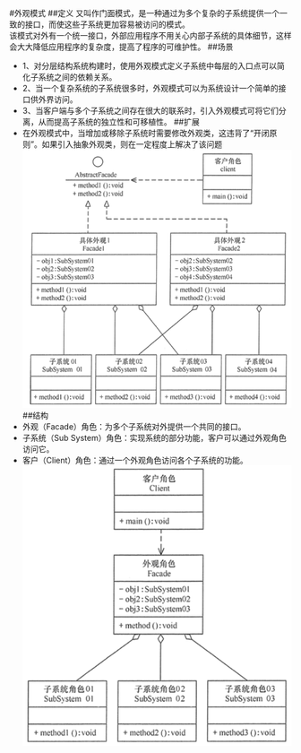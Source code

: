 #外观模式
##定义
又叫作门面模式，是一种通过为多个复杂的子系统提供一个一致的接口，而使这些子系统更加容易被访问的模式。  
该模式对外有一个统一接口，外部应用程序不用关心内部子系统的具体细节，这样会大大降低应用程序的复杂度，提高了程序的可维护性。
##场景
+ 1、对分层结构系统构建时，使用外观模式定义子系统中每层的入口点可以简化子系统之间的依赖关系。
+ 2、当一个复杂系统的子系统很多时，外观模式可以为系统设计一个简单的接口供外界访问。
+ 3、当客户端与多个子系统之间存在很大的联系时，引入外观模式可将它们分离，从而提高子系统的独立性和可移植性。
##扩展
+ 在外观模式中，当增加或移除子系统时需要修改外观类，这违背了“开闭原则”。如果引入抽象外观类，则在一定程度上解决了该问题
![抽象外观模式](./抽象外观.png)
##结构
+ 外观（Facade）角色：为多个子系统对外提供一个共同的接口。
+ 子系统（Sub System）角色：实现系统的部分功能，客户可以通过外观角色访问它。
+ 客户（Client）角色：通过一个外观角色访问各个子系统的功能。
![外观模式](./外观.png)